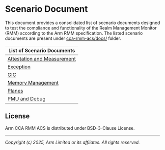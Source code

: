# Scenario Document
This document provides a consolidated list of scenario documents designed to test the compliance and functionality of the Realm Management Monitor (RMM) according to the Arm RMM specification. The listed scenario documents are present under [cca-rmm-acs/docs/](./) folder.

| List of Scenario Documents |
| -------------------------- |
| [Attestation and Measurement](./attestation_measurement_scenarios.md) |
| [Exception](./exception_scenarios.md) |
| [GIC](./gic_scenarios.md) |
| [Memory Management](./memory_management_scenarios.md) |
| [Planes](./planes_scenarios.rst) |
| [PMU and Debug](./pmu_debug.md) |

## License

Arm CCA RMM ACS is distributed under BSD-3-Clause License.

--------------

*Copyright (c) 2025, Arm Limited or its affliates. All rights reserved.*
